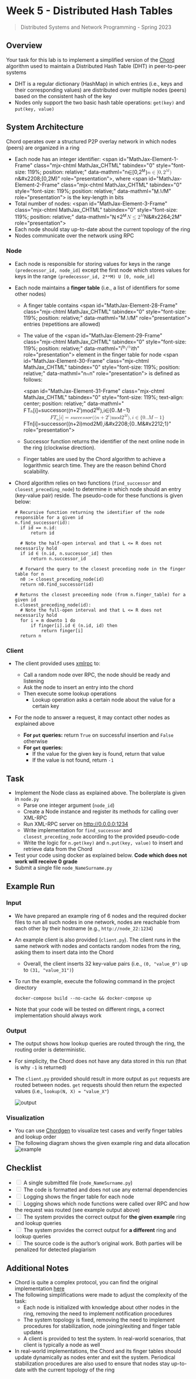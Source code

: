 <div id="doc" class="markdown-body container-fluid comment-inner comment-enabled" data-hard-breaks="true">

# [<span class="octicon octicon-link"></span>](#Week-5---Distributed-Hash-Tables "Week-5---Distributed-Hash-Tables")<span>Week 5 - Distributed Hash Tables</span>

> <span>Distributed Systems and Network Programming - Spring 2023</span>

## [<span class="octicon octicon-link"></span>](#Overview "Overview")<span>Overview</span>

<span>Your task for this lab is to implement a simplified version of the</span> [<span>Chord</span>](https://en.wikipedia.org/wiki/Chord_(peer-to-peer)) <span>algorithm used to maintain a Distributed Hash Table (DHT) in peer-to-peer systems</span>

*   <span>DHT is a regular dictionary (HashMap) in which entries (i.e., keys and their corresponding values) are distributed over multiple nodes (peers) based on the consistent hash of the key</span>
*   <span>Nodes only support the two basic hash table operations:</span> `get(key)` <span>and</span> `put(key, value)`

## [<span class="octicon octicon-link"></span>](#System-Architecture "System-Architecture")<span>System Architecture</span>

<span>Chord operates over a structured P2P overlay network in which nodes (peers) are organized in a ring</span>

*   <span>Each node has an integer identifier:</span> <span class="mathjax"><span class="MathJax_Preview" style="color: inherit;"></span><span id="MathJax-Element-1-Frame" class="mjx-chtml MathJax_CHTML" tabindex="0" style="font-size: 119%; position: relative;" data-mathml="<math xmlns=&quot;http://www.w3.org/1998/Math/MathML&quot;><span id="MJXc-Node-1" class="mjx-math" aria-hidden="true"><span id="MJXc-Node-2" class="mjx-mrow"><span id="MJXc-Node-3" class="mjx-mi"><span class="mjx-char MJXc-TeX-math-I" style="padding-top: 0.213em; padding-bottom: 0.265em;">n</span></span><span id="MJXc-Node-4" class="mjx-mo MJXc-space3"><span class="mjx-char MJXc-TeX-main-R" style="padding-top: 0.265em; padding-bottom: 0.37em;">∈</span></span><span id="MJXc-Node-5" class="mjx-mo MJXc-space3"><span class="mjx-char MJXc-TeX-main-R" style="padding-top: 0.475em; padding-bottom: 0.58em;">[</span></span><span id="MJXc-Node-6" class="mjx-mn"><span class="mjx-char MJXc-TeX-main-R" style="padding-top: 0.37em; padding-bottom: 0.37em;">0</span></span><span id="MJXc-Node-7" class="mjx-mo"><span class="mjx-char MJXc-TeX-main-R" style="margin-top: -0.155em; padding-bottom: 0.528em;">,</span></span><span id="MJXc-Node-8" class="mjx-msubsup MJXc-space1"><span class="mjx-base"><span id="MJXc-Node-9" class="mjx-mn"><span class="mjx-char MJXc-TeX-main-R" style="padding-top: 0.37em; padding-bottom: 0.318em;">2</span></span></span><span class="mjx-sup" style="font-size: 70.7%; vertical-align: 0.591em; padding-left: 0px; padding-right: 0.071em;"><span id="MJXc-Node-10" class="mjx-texatom" style=""><span id="MJXc-Node-11" class="mjx-mrow"><span id="MJXc-Node-12" class="mjx-mi"><span class="mjx-char MJXc-TeX-math-I" style="padding-top: 0.475em; padding-bottom: 0.265em; padding-right: 0.081em;">M</span></span></span></span></span></span><span id="MJXc-Node-13" class="mjx-mo"><span class="mjx-char MJXc-TeX-main-R" style="padding-top: 0.475em; padding-bottom: 0.58em;">)</span></span></span></span><span class="MJX_Assistive_MathML" role="presentation"><math xmlns="http://www.w3.org/1998/Math/MathML"><mi>n</mi><mo>∈</mo><mo stretchy="false">[</mo><mn>0</mn><mo>,</mo><msup><mn>2</mn><mrow class="MJX-TeXAtom-ORD"><mi>M</mi></mrow></msup><mo stretchy="false">)</mo></math></span><mi>n</mi><mo>&amp;#x2208;</mo><mo stretchy=&quot;false&quot;>[</mo><mn>0</mn><mo>,</mo><msup><mn>2</mn><mrow class=&quot;MJX-TeXAtom-ORD&quot;><mi>M</mi></mrow></msup><mo stretchy=&quot;false&quot;>)</mo></math>" role="presentation"></span><script type="math/tex" id="MathJax-Element-1">n \in [0, 2^{M})</script></span><span>, where</span> <span class="mathjax"><span class="MathJax_Preview" style="color: inherit;"></span><span id="MathJax-Element-2-Frame" class="mjx-chtml MathJax_CHTML" tabindex="0" style="font-size: 119%; position: relative;" data-mathml="<math xmlns=&quot;http://www.w3.org/1998/Math/MathML&quot;><span id="MJXc-Node-14" class="mjx-math" aria-hidden="true"><span id="MJXc-Node-15" class="mjx-mrow"><span id="MJXc-Node-16" class="mjx-mi"><span class="mjx-char MJXc-TeX-math-I" style="padding-top: 0.475em; padding-bottom: 0.265em; padding-right: 0.081em;">M</span></span></span></span><span class="MJX_Assistive_MathML" role="presentation"><math xmlns="http://www.w3.org/1998/Math/MathML"><mi>M</mi></math></span><mi>M</mi></math>" role="presentation"></span><script type="math/tex" id="MathJax-Element-2">M</script></span> <span>is the key-length in bits</span>
*   <span>Total number of nodes:</span> <span class="mathjax"><span class="MathJax_Preview" style="color: inherit;"></span><span id="MathJax-Element-3-Frame" class="mjx-chtml MathJax_CHTML" tabindex="0" style="font-size: 119%; position: relative;" data-mathml="<math xmlns=&quot;http://www.w3.org/1998/Math/MathML&quot;><span id="MJXc-Node-17" class="mjx-math" aria-hidden="true"><span id="MJXc-Node-18" class="mjx-mrow"><span id="MJXc-Node-19" class="mjx-mi"><span class="mjx-char MJXc-TeX-math-I" style="padding-top: 0.475em; padding-bottom: 0.265em; padding-right: 0.085em;">N</span></span><span id="MJXc-Node-20" class="mjx-mo MJXc-space3"><span class="mjx-char MJXc-TeX-main-R" style="padding-top: 0.37em; padding-bottom: 0.475em;">≤</span></span><span id="MJXc-Node-21" class="mjx-msubsup MJXc-space3"><span class="mjx-base"><span id="MJXc-Node-22" class="mjx-mn"><span class="mjx-char MJXc-TeX-main-R" style="padding-top: 0.37em; padding-bottom: 0.318em;">2</span></span></span><span class="mjx-sup" style="font-size: 70.7%; vertical-align: 0.591em; padding-left: 0px; padding-right: 0.071em;"><span id="MJXc-Node-23" class="mjx-mi" style=""><span class="mjx-char MJXc-TeX-math-I" style="padding-top: 0.475em; padding-bottom: 0.265em; padding-right: 0.081em;">M</span></span></span></span></span></span><span class="MJX_Assistive_MathML" role="presentation"><math xmlns="http://www.w3.org/1998/Math/MathML"><mi>N</mi><mo>≤</mo><msup><mn>2</mn><mi>M</mi></msup></math></span><mi>N</mi><mo>&amp;#x2264;</mo><msup><mn>2</mn><mi>M</mi></msup></math>" role="presentation"></span><script type="math/tex" id="MathJax-Element-3">N \leq 2^M</script></span>
*   <span>Each node should stay up-to-date about the current topology of the ring</span>
*   <span>Nodes communicate over the network using RPC</span>

### [<span class="octicon octicon-link"></span>](#Node "Node")<span>Node</span>

*   <span>Each node is responsible for storing values for keys in the range</span> `(predecessor_id, node_id]` <span>except the first node which stores values for keys in the range</span> `(predecessor_id, 2**M) U [0, node_id]`

*   <span>Each node maintains a</span> **<span>finger table</span>** <span>(i.e., a list of identifiers for some other nodes)</span>

    *   <span>A finger table contains</span> <span class="mathjax"><span class="MathJax_Preview" style="color: inherit;"></span><span id="MathJax-Element-28-Frame" class="mjx-chtml MathJax_CHTML" tabindex="0" style="font-size: 119%; position: relative;" data-mathml="<math xmlns=&quot;http://www.w3.org/1998/Math/MathML&quot;><span id="MJXc-Node-402" class="mjx-math" aria-hidden="true"><span id="MJXc-Node-403" class="mjx-mrow"><span id="MJXc-Node-404" class="mjx-mi"><span class="mjx-char MJXc-TeX-math-I" style="padding-top: 0.475em; padding-bottom: 0.265em; padding-right: 0.081em;">M</span></span></span></span><span class="MJX_Assistive_MathML" role="presentation"><math xmlns="http://www.w3.org/1998/Math/MathML"><mi>M</mi></math></span><mi>M</mi></math>" role="presentation"></span><script type="math/tex" id="MathJax-Element-28">M</script></span> <span>entries (repetitions are allowed)</span>

    *   <span>The value of the</span> <span class="mathjax"><span class="MathJax_Preview" style="color: inherit;"></span><span id="MathJax-Element-29-Frame" class="mjx-chtml MathJax_CHTML" tabindex="0" style="font-size: 119%; position: relative;" data-mathml="<math xmlns=&quot;http://www.w3.org/1998/Math/MathML&quot;><span id="MJXc-Node-405" class="mjx-math" aria-hidden="true"><span id="MJXc-Node-406" class="mjx-mrow"><span id="MJXc-Node-407" class="mjx-msubsup"><span class="mjx-base"><span id="MJXc-Node-408" class="mjx-mi"><span class="mjx-char MJXc-TeX-math-I" style="padding-top: 0.423em; padding-bottom: 0.265em;">i</span></span></span><span class="mjx-sup" style="font-size: 70.7%; vertical-align: 0.513em; padding-left: 0px; padding-right: 0.071em;"><span id="MJXc-Node-409" class="mjx-texatom" style=""><span id="MJXc-Node-410" class="mjx-mrow"><span id="MJXc-Node-411" class="mjx-mi"><span class="mjx-char MJXc-TeX-math-I" style="padding-top: 0.423em; padding-bottom: 0.265em;">t</span></span><span id="MJXc-Node-412" class="mjx-mi"><span class="mjx-char MJXc-TeX-math-I" style="padding-top: 0.475em; padding-bottom: 0.265em;">h</span></span></span></span></span></span></span></span><span class="MJX_Assistive_MathML" role="presentation"><math xmlns="http://www.w3.org/1998/Math/MathML"><msup><mi>i</mi><mrow class="MJX-TeXAtom-ORD"><mi>t</mi><mi>h</mi></mrow></msup></math></span><msup><mi>i</mi><mrow class=&quot;MJX-TeXAtom-ORD&quot;><mi>t</mi><mi>h</mi></mrow></msup></math>" role="presentation"></span><script type="math/tex" id="MathJax-Element-29">i^{th}</script></span> <span>element in the finger table for node</span> <span class="mathjax"><span class="MathJax_Preview" style="color: inherit;"></span><span id="MathJax-Element-30-Frame" class="mjx-chtml MathJax_CHTML" tabindex="0" style="font-size: 119%; position: relative;" data-mathml="<math xmlns=&quot;http://www.w3.org/1998/Math/MathML&quot;><span id="MJXc-Node-413" class="mjx-math" aria-hidden="true"><span id="MJXc-Node-414" class="mjx-mrow"><span id="MJXc-Node-415" class="mjx-mi"><span class="mjx-char MJXc-TeX-math-I" style="padding-top: 0.213em; padding-bottom: 0.265em;">n</span></span></span></span><span class="MJX_Assistive_MathML" role="presentation"><math xmlns="http://www.w3.org/1998/Math/MathML"><mi>n</mi></math></span><mi>n</mi></math>" role="presentation"></span><script type="math/tex" id="MathJax-Element-30">n</script></span> <span>is defined as follows:</span>

        <span class="mathjax"><span class="MathJax_Preview" style="color: inherit;"></span><span class="mjx-chtml MJXc-display" style="text-align: center;"><span id="MathJax-Element-31-Frame" class="mjx-chtml MathJax_CHTML" tabindex="0" style="font-size: 119%; text-align: center; position: relative;" data-mathml="<math xmlns=&quot;http://www.w3.org/1998/Math/MathML&quot; display=&quot;block&quot;><span id="MJXc-Node-416" class="mjx-math" aria-hidden="true"><span id="MJXc-Node-417" class="mjx-mrow"><span id="MJXc-Node-418" class="mjx-mi"><span class="mjx-char MJXc-TeX-math-I" style="padding-top: 0.475em; padding-bottom: 0.265em; padding-right: 0.106em;">F</span></span><span id="MJXc-Node-419" class="mjx-msubsup"><span class="mjx-base" style="margin-right: -0.12em;"><span id="MJXc-Node-420" class="mjx-mi"><span class="mjx-char MJXc-TeX-math-I" style="padding-top: 0.475em; padding-bottom: 0.265em; padding-right: 0.12em;">T</span></span></span><span class="mjx-sub" style="font-size: 70.7%; vertical-align: -0.212em; padding-right: 0.071em;"><span id="MJXc-Node-421" class="mjx-texatom" style=""><span id="MJXc-Node-422" class="mjx-mrow"><span id="MJXc-Node-423" class="mjx-mi"><span class="mjx-char MJXc-TeX-math-I" style="padding-top: 0.213em; padding-bottom: 0.265em;">n</span></span></span></span></span></span><span id="MJXc-Node-424" class="mjx-mo"><span class="mjx-char MJXc-TeX-main-R" style="padding-top: 0.475em; padding-bottom: 0.58em;">[</span></span><span id="MJXc-Node-425" class="mjx-mi"><span class="mjx-char MJXc-TeX-math-I" style="padding-top: 0.423em; padding-bottom: 0.265em;">i</span></span><span id="MJXc-Node-426" class="mjx-mo"><span class="mjx-char MJXc-TeX-main-R" style="padding-top: 0.475em; padding-bottom: 0.58em;">]</span></span><span id="MJXc-Node-427" class="mjx-mo MJXc-space3"><span class="mjx-char MJXc-TeX-main-R" style="padding-top: 0.055em; padding-bottom: 0.318em;">=</span></span><span id="MJXc-Node-428" class="mjx-mi MJXc-space3"><span class="mjx-char MJXc-TeX-math-I" style="padding-top: 0.213em; padding-bottom: 0.265em;">s</span></span><span id="MJXc-Node-429" class="mjx-mi"><span class="mjx-char MJXc-TeX-math-I" style="padding-top: 0.213em; padding-bottom: 0.265em;">u</span></span><span id="MJXc-Node-430" class="mjx-mi"><span class="mjx-char MJXc-TeX-math-I" style="padding-top: 0.213em; padding-bottom: 0.265em;">c</span></span><span id="MJXc-Node-431" class="mjx-mi"><span class="mjx-char MJXc-TeX-math-I" style="padding-top: 0.213em; padding-bottom: 0.265em;">c</span></span><span id="MJXc-Node-432" class="mjx-mi"><span class="mjx-char MJXc-TeX-math-I" style="padding-top: 0.213em; padding-bottom: 0.265em;">e</span></span><span id="MJXc-Node-433" class="mjx-mi"><span class="mjx-char MJXc-TeX-math-I" style="padding-top: 0.213em; padding-bottom: 0.265em;">s</span></span><span id="MJXc-Node-434" class="mjx-mi"><span class="mjx-char MJXc-TeX-math-I" style="padding-top: 0.213em; padding-bottom: 0.265em;">s</span></span><span id="MJXc-Node-435" class="mjx-mi"><span class="mjx-char MJXc-TeX-math-I" style="padding-top: 0.213em; padding-bottom: 0.265em;">o</span></span><span id="MJXc-Node-436" class="mjx-mi"><span class="mjx-char MJXc-TeX-math-I" style="padding-top: 0.213em; padding-bottom: 0.265em;">r</span></span><span id="MJXc-Node-437" class="mjx-mo"><span class="mjx-char MJXc-TeX-main-R" style="padding-top: 0.475em; padding-bottom: 0.58em;">(</span></span><span id="MJXc-Node-438" class="mjx-mo"><span class="mjx-char MJXc-TeX-main-R" style="padding-top: 0.475em; padding-bottom: 0.58em;">(</span></span><span id="MJXc-Node-439" class="mjx-mi"><span class="mjx-char MJXc-TeX-math-I" style="padding-top: 0.213em; padding-bottom: 0.265em;">n</span></span><span id="MJXc-Node-440" class="mjx-mo MJXc-space2"><span class="mjx-char MJXc-TeX-main-R" style="padding-top: 0.318em; padding-bottom: 0.423em;">+</span></span><span id="MJXc-Node-441" class="mjx-msubsup MJXc-space2"><span class="mjx-base"><span id="MJXc-Node-442" class="mjx-mn"><span class="mjx-char MJXc-TeX-main-R" style="padding-top: 0.37em; padding-bottom: 0.318em;">2</span></span></span><span class="mjx-sup" style="font-size: 70.7%; vertical-align: 0.591em; padding-left: 0px; padding-right: 0.071em;"><span id="MJXc-Node-443" class="mjx-texatom" style=""><span id="MJXc-Node-444" class="mjx-mrow"><span id="MJXc-Node-445" class="mjx-mi"><span class="mjx-char MJXc-TeX-math-I" style="padding-top: 0.423em; padding-bottom: 0.265em;">i</span></span></span></span></span></span><span id="MJXc-Node-446" class="mjx-mo"><span class="mjx-char MJXc-TeX-main-R" style="padding-top: 0.475em; padding-bottom: 0.58em;">)</span></span><span id="MJXc-Node-447" class="mjx-TeXmathchoice"><span id="MJXc-Node-448" class="mjx-mspace" style="width: 1em; height: 0px;"></span></span><span id="MJXc-Node-449" class="mjx-mi MJXc-space1"><span class="mjx-char MJXc-TeX-main-R" style="padding-top: 0.423em; padding-bottom: 0.37em;">mod</span></span><span id="MJXc-Node-450" class="mjx-mspace" style="width: 0.167em; height: 0px;"></span><span id="MJXc-Node-451" class="mjx-mspace" style="width: 0.167em; height: 0px;"></span><span id="MJXc-Node-452" class="mjx-msubsup MJXc-space1"><span class="mjx-base"><span id="MJXc-Node-453" class="mjx-mn"><span class="mjx-char MJXc-TeX-main-R" style="padding-top: 0.37em; padding-bottom: 0.318em;">2</span></span></span><span class="mjx-sup" style="font-size: 70.7%; vertical-align: 0.591em; padding-left: 0px; padding-right: 0.071em;"><span id="MJXc-Node-454" class="mjx-mi" style=""><span class="mjx-char MJXc-TeX-math-I" style="padding-top: 0.475em; padding-bottom: 0.265em; padding-right: 0.081em;">M</span></span></span></span><span id="MJXc-Node-455" class="mjx-mo"><span class="mjx-char MJXc-TeX-main-R" style="padding-top: 0.475em; padding-bottom: 0.58em;">)</span></span><span id="MJXc-Node-456" class="mjx-mo"><span class="mjx-char MJXc-TeX-main-R" style="margin-top: -0.155em; padding-bottom: 0.528em;">,</span></span><span id="MJXc-Node-457" class="mjx-mi MJXc-space1"><span class="mjx-char MJXc-TeX-math-I" style="padding-top: 0.423em; padding-bottom: 0.265em;">i</span></span><span id="MJXc-Node-458" class="mjx-mo MJXc-space3"><span class="mjx-char MJXc-TeX-main-R" style="padding-top: 0.265em; padding-bottom: 0.37em;">∈</span></span><span id="MJXc-Node-459" class="mjx-mo MJXc-space3"><span class="mjx-char MJXc-TeX-main-R" style="padding-top: 0.475em; padding-bottom: 0.58em;">{</span></span><span id="MJXc-Node-460" class="mjx-mn"><span class="mjx-char MJXc-TeX-main-R" style="padding-top: 0.37em; padding-bottom: 0.37em;">0..</span></span><span id="MJXc-Node-461" class="mjx-mi"><span class="mjx-char MJXc-TeX-math-I" style="padding-top: 0.475em; padding-bottom: 0.265em; padding-right: 0.081em;">M</span></span><span id="MJXc-Node-462" class="mjx-mo MJXc-space2"><span class="mjx-char MJXc-TeX-main-R" style="padding-top: 0.318em; padding-bottom: 0.423em;">−</span></span><span id="MJXc-Node-463" class="mjx-mn MJXc-space2"><span class="mjx-char MJXc-TeX-main-R" style="padding-top: 0.37em; padding-bottom: 0.318em;">1</span></span><span id="MJXc-Node-464" class="mjx-mo"><span class="mjx-char MJXc-TeX-main-R" style="padding-top: 0.475em; padding-bottom: 0.58em;">}</span></span></span></span><span class="MJX_Assistive_MathML MJX_Assistive_MathML_Block" role="presentation"><math xmlns="http://www.w3.org/1998/Math/MathML" display="block"><mi>F</mi><msub><mi>T</mi><mrow class="MJX-TeXAtom-ORD"><mi>n</mi></mrow></msub><mo stretchy="false">[</mo><mi>i</mi><mo stretchy="false">]</mo><mo>=</mo><mi>s</mi><mi>u</mi><mi>c</mi><mi>c</mi><mi>e</mi><mi>s</mi><mi>s</mi><mi>o</mi><mi>r</mi><mo stretchy="false">(</mo><mo stretchy="false">(</mo><mi>n</mi><mo>+</mo><msup><mn>2</mn><mrow class="MJX-TeXAtom-ORD"><mi>i</mi></mrow></msup><mo stretchy="false">)</mo><mi>mod</mi><msup><mn>2</mn><mi>M</mi></msup><mo stretchy="false">)</mo><mo>,</mo><mi>i</mi><mo>∈</mo><mo fence="false" stretchy="false">{</mo><mn>0..</mn><mi>M</mi><mo>−</mo><mn>1</mn><mo fence="false" stretchy="false">}</mo></math></span><mi>F</mi><msub><mi>T</mi><mrow class=&quot;MJX-TeXAtom-ORD&quot;><mi>n</mi></mrow></msub><mo stretchy=&quot;false&quot;>[</mo><mi>i</mi><mo stretchy=&quot;false&quot;>]</mo><mo>=</mo><mi>s</mi><mi>u</mi><mi>c</mi><mi>c</mi><mi>e</mi><mi>s</mi><mi>s</mi><mi>o</mi><mi>r</mi><mo stretchy=&quot;false&quot;>(</mo><mo stretchy=&quot;false&quot;>(</mo><mi>n</mi><mo>+</mo><msup><mn>2</mn><mrow class=&quot;MJX-TeXAtom-ORD&quot;><mi>i</mi></mrow></msup><mo stretchy=&quot;false&quot;>)</mo><mspace width=&quot;1em&quot; /><mi>mod</mi><mspace width=&quot;thinmathspace&quot; /><mspace width=&quot;thinmathspace&quot; /><msup><mn>2</mn><mi>M</mi></msup><mo stretchy=&quot;false&quot;>)</mo><mo>,</mo><mi>i</mi><mo>&amp;#x2208;</mo><mo fence=&quot;false&quot; stretchy=&quot;false&quot;>{</mo><mn>0..</mn><mi>M</mi><mo>&amp;#x2212;</mo><mn>1</mn><mo fence=&quot;false&quot; stretchy=&quot;false&quot;>}</mo></math>" role="presentation"></span></span> <script type="math/tex; mode=display" id="MathJax-Element-31">FT_{n}[i] = successor((n + 2^{i}) \mod 2^M), i \in \{0..M-1\}</script></span>

    *   <span>Successor function returns the identifier of the next online node in the ring (clockwise direction).</span>

    *   <span>Finger tables are used by the Chord algorithm to achieve a logarithmic search time. They are the reason behind Chord scalability.</span>

*   <span>Chord algorithm relies on two functions (</span>`find_successor` <span>and</span> `closest_preceding_node`<span>) to determine in which node should an entry (key-value pair) reside. The pseudo-code for these functions is given below:</span>

        # Recursive function returning the identifier of the node responsible for a given id
        n.find_successor(id):
          if id == n.id:
              return id

          # Note the half-open interval and that L <= R does not necessarily hold
          if id ∈ (n.id, n.successor_id] then
              return n.successor_id

          # Forward the query to the closest preceding node in the finger table for n
          n0 := closest_preceding_node(id)
          return n0.find_successor(id)

        # Returns the closest preceeding node (from n.finger_table) for a given id
        n.closest_preceding_node(id):
          # Note the full-open interval and that L <= R does not necessarily hold
          for i = m downto 1 do
              if finger[i].id ∈ (n.id, id) then
                  return finger[i]
          return n

### [<span class="octicon octicon-link"></span>](#Client "Client")<span>Client</span>

*   <span>The client provided uses</span> [<span>xmlrpc</span>](https://docs.python.org/3/library/xmlrpc.html) <span>to:</span>

    *   <span>Call a random node over RPC, the node should be ready and listening</span>
    *   <span>Ask the node to insert an entry into the chord</span>
    *   <span>Then execute some lookup operations</span>
        *   <span>Lookup operation asks a certain node about the value for a certain key</span>
*   <span>For the node to answer a request, it may contact other nodes as explained above</span>

    *   **<span>For</span> `put` <span>queries:</span>** <span>return</span> `True` <span>on successful insertion and</span> `False` <span>otherwise</span>
    *   **<span>For</span> `get` <span>queries:</span>**
        *   <span>If the value for the given key is found, return that value</span>
        *   <span>If the value is not found, return</span> `-1`

## [<span class="octicon octicon-link"></span>](#Task "Task")<span>Task</span>

*   <span>Implement the Node class as explained above. The boilerplate is given in</span> `node.py`
    *   <span>Parse one integer argument (</span>`node_id`<span>)</span>
    *   <span>Create a Node instance and register its methods for calling over XML-RPC</span>
    *   <span>Run XML-RPC server on</span> [<span>http://0.0.0.0:1234</span>](http://0.0.0.0:1234)
    *   <span>Write implementation for</span> `find_successor` <span>and</span> `closest_preceding_node` <span>according to the provided pseudo-code</span>
    *   <span>Write the logic for</span> `n.get(key)` <span>and</span> `n.put(key, value)` <span>to insert and retrieve data from the Chord</span>
*   <span>Test your code using docker as explained below.</span> **<span>Code which does not work will receive 0 grade</span>**
*   <span>Submit a single file</span> `node_NameSurname.py`

## [<span class="octicon octicon-link"></span>](#Example-Run "Example-Run")<span>Example Run</span>

### [<span class="octicon octicon-link"></span>](#Input "Input")<span>Input</span>

*   <span>We have prepared an example ring of 6 nodes and the required docker files to run all such nodes in one network, nodes are reachable from each other by their hostname (e.g.,</span> `http://node_22:1234`<span>)</span>

*   <span>An example client is also provided (</span>`client.py`<span>). The client runs in the same network with nodes and contacts random nodes from the ring, asking them to insert data into the Chord</span>

    *   <span>Overall, the client inserts 32 key-value pairs (i.e.,</span> `(0, "value_0")` <span>up to</span> `(31, "value_31")`<span>)</span>
*   <span>To run the example, execute the following command in the project directory</span>

        docker-compose build --no-cache && docker-compose up

*   <span>Note that your code will be tested on different rings, a correct implementation should always work</span>

### [<span class="octicon octicon-link"></span>](#Output "Output")<span>Output</span>

*   <span>The output shows how lookup queries are routed through the ring, the routing order is deterministic.</span>

*   <span>For simplicity, the Chord does not have any data stored in this run (that is why</span> `-1` <span>is returned)</span>

*   <span>The</span> `client.py` <span>provided should result in more output as</span> `put` <span>requests are routed between nodes.</span> `get` <span>requests should then return the expected values (i.e.,</span> `lookup(N, X) = "value_X"`<span>)</span>

    ![output](https://i.imgur.com/oQwlFla.png)

### [<span class="octicon octicon-link"></span>](#Visualization "Visualization")<span>Visualization</span>

*   <span>You can use</span> [<span>Chordgen</span>](https://msindwan.github.io/chordgen/) <span>to visualize test cases and verify finger tables and lookup order</span>
*   <span>The following diagram shows the given example ring and data allocation</span>  
    ![example](https://i.imgur.com/0vQxm0W.png)

## [<span class="octicon octicon-link"></span>](#Checklist "Checklist")<span>Checklist</span>

*   <input class="task-list-item-checkbox" type="checkbox" disabled="disabled"> <span>A single submitted file (</span>`node_NameSurname.py`<span>)</span>
*   <input class="task-list-item-checkbox" type="checkbox" disabled="disabled"> <span>The code is formatted and does not use any external dependencies</span>
*   <input class="task-list-item-checkbox" type="checkbox" disabled="disabled"> <span>Logging shows the finger table for each node</span>
*   <input class="task-list-item-checkbox" type="checkbox" disabled="disabled"> <span>Logging shows which node functions were called over RPC and how the request was routed (see example output above)</span>
*   <input class="task-list-item-checkbox" type="checkbox" disabled="disabled"> <span>The system provides the correct output for</span> **<span>the given example</span>** <span>ring and lookup queries</span>
*   <input class="task-list-item-checkbox" type="checkbox" disabled="disabled"> <span>The system provides the correct output for</span> **<span>a different</span>** <span>ring and lookup queries</span>
*   <input class="task-list-item-checkbox" type="checkbox" disabled="disabled"> <span>The source code is the author’s original work. Both parties will be penalized for detected plagiarism</span>

## [<span class="octicon octicon-link"></span>](#Additional-Notes "Additional-Notes")<span>Additional Notes</span>

*   <span>Chord is quite a complex protocol, you can find the original implementation</span> [<span>here</span>](https://github.com/sit/dht)
*   <span>The following simplifications were made to adjust the complexity of the task:</span>
    *   <span>Each node is initialized with knowledge about other nodes in the ring, removing the need to implement notification procedures</span>
    *   <span>The system topology is fixed, removing the need to implement procedures for stabilization, node joining/exiting and finger table updates</span>
    *   <span>A client is provided to test the system. In real-world scenarios, that client is typically a node as well</span>
*   <span>In real-world implementations, the Chord and its finger tables should update dynamically as nodes enter and exit the system. Periodical stabilization procedures are also used to ensure that nodes stay up-to-date with the current topology of the ring</span>

</div>

<div class="ui-toc dropup unselectable hidden-print" style="display:none;">

<div class="pull-right dropdown">[](# "Table of content")

<div class="toc">

- [Week 5 - Distributed Hash Tables](#week-5---distributed-hash-tables)
  - [Overview](#overview)
  - [System Architecture](#system-architecture)
    - [Node](#node)
    - [Client](#client)
  - [Task](#task)
  - [Example Run](#example-run)
    - [Input](#input)
    - [Output](#output)
    - [Visualization](#visualization)
  - [Checklist](#checklist)
  - [Additional Notes](#additional-notes)

</div>

<div class="toc-menu">[Expand all](#)[Back to top](#)[Go to bottom](#)</div>

</div>

</div>

<div id="ui-toc-affix" class="ui-affix-toc ui-toc-dropdown unselectable hidden-print" data-spy="affix" style="top:17px;display:none;" null="">

<div class="toc">

- [Week 5 - Distributed Hash Tables](#week-5---distributed-hash-tables)
  - [Overview](#overview)
  - [System Architecture](#system-architecture)
    - [Node](#node)
    - [Client](#client)
  - [Task](#task)
  - [Example Run](#example-run)
    - [Input](#input)
    - [Output](#output)
    - [Visualization](#visualization)
  - [Checklist](#checklist)
  - [Additional Notes](#additional-notes)

</div>

<div class="toc-menu">[Expand all](#)[Back to top](#)[Go to bottom](#)</div>

</div>

<script>var markdown = $(".markdown-body"); //smooth all hash trigger scrolling function smoothHashScroll() { var hashElements = $("a[href^='#']").toArray(); for (var i = 0; i < hashElements.length; i++) { var element = hashElements[i]; var $element = $(element); var hash = element.hash; if (hash) { $element.on('click', function (e) { // store hash var hash = this.hash; if ($(hash).length <= 0) return; // prevent default anchor click behavior e.preventDefault(); // animate $('body, html').stop(true, true).animate({ scrollTop: $(hash).offset().top }, 100, "linear", function () { // when done, add hash to url // (default click behaviour) window.location.hash = hash; }); }); } } } smoothHashScroll(); var toc = $('.ui-toc'); var tocAffix = $('.ui-affix-toc'); var tocDropdown = $('.ui-toc-dropdown'); //toc tocDropdown.click(function (e) { e.stopPropagation(); }); var enoughForAffixToc = true; function generateScrollspy() { $(document.body).scrollspy({ target: '' }); $(document.body).scrollspy('refresh'); if (enoughForAffixToc) { toc.hide(); tocAffix.show(); } else { tocAffix.hide(); toc.show(); } $(document.body).scroll(); } function windowResize() { //toc right var paddingRight = parseFloat(markdown.css('padding-right')); var right = ($(window).width() - (markdown.offset().left + markdown.outerWidth() - paddingRight)); toc.css('right', right + 'px'); //affix toc left var newbool; var rightMargin = (markdown.parent().outerWidth() - markdown.outerWidth()) / 2; //for ipad or wider device if (rightMargin >= 133) { newbool = true; var affixLeftMargin = (tocAffix.outerWidth() - tocAffix.width()) / 2; var left = markdown.offset().left + markdown.outerWidth() - affixLeftMargin; tocAffix.css('left', left + 'px'); } else { newbool = false; } if (newbool != enoughForAffixToc) { enoughForAffixToc = newbool; generateScrollspy(); } } $(window).resize(function () { windowResize(); }); $(document).ready(function () { windowResize(); generateScrollspy(); }); //remove hash function removeHash() { window.location.hash = ''; } var backtotop = $('.back-to-top'); var gotobottom = $('.go-to-bottom'); backtotop.click(function (e) { e.preventDefault(); e.stopPropagation(); if (scrollToTop) scrollToTop(); removeHash(); }); gotobottom.click(function (e) { e.preventDefault(); e.stopPropagation(); if (scrollToBottom) scrollToBottom(); removeHash(); }); var toggle = $('.expand-toggle'); var tocExpand = false; checkExpandToggle(); toggle.click(function (e) { e.preventDefault(); e.stopPropagation(); tocExpand = !tocExpand; checkExpandToggle(); }) function checkExpandToggle () { var toc = $('.ui-toc-dropdown .toc'); var toggle = $('.expand-toggle'); if (!tocExpand) { toc.removeClass('expand'); toggle.text('Expand all'); } else { toc.addClass('expand'); toggle.text('Collapse all'); } } function scrollToTop() { $('body, html').stop(true, true).animate({ scrollTop: 0 }, 100, "linear"); } function scrollToBottom() { $('body, html').stop(true, true).animate({ scrollTop: $(document.body)[0].scrollHeight }, 100, "linear"); }</script>